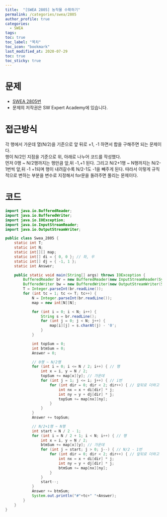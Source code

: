```yaml
---
title:  "[SWEA 2805] 농작물 수확하기"
permalink: /categories/swea/2805
author_profile: true
categories:
  - SWEA
tags:
toc: true
toc_label: "목차"
toc_icon: "bookmark"
last_modified_at: 2020-07-29
toc: true
toc_sticky: true
---
```

# 문제
* [SWEA 2805번](https://swexpertacademy.com/main/code/problem/problemDetail.do?contestProbId=AV7GLXqKAWYDFAXB)
* 문제의 저작권은 SW Expert Academy에 있습니다.  

# 접근방식 
각 행에서 가운데 열(N/2)을 기준으로 앞 뒤로 +1, -1 하면서 합을 구해주면 되는 문제이다.  
행이 N/2인 지점을 기준으로 위, 아래로 나누어 코드를 작성했다.  
먼저 0행 ~ N/2행까지는 행만큼 앞,뒤 -1,+1 된다. 그리고 N/2+1행 ~ N행까지는 N/2-1번씩 앞,뒤 -1 +1되며 행이 내려갈수록 N/2-1도 -1을 빼주게 된다. 따라서 이렇게 규칙적으로 변하는 부분을 변수로 지정해서 for문을 돌려주면 풀리는 문제이다.  

# 코드  
```java
import java.io.BufferedReader;
import java.io.BufferedWriter;
import java.io.IOException;
import java.io.InputStreamReader;
import java.io.OutputStreamWriter;

public class Swea_2805 {
	static int T;
	static int N;
	static int[][] map;
	static int[] di = { 0, 0 }; // 좌, 우
	static int[] dj = { -1, 1 };
	static int Answer;

	public static void main(String[] args) throws IOException {
		BufferedReader br = new BufferedReader(new InputStreamReader(System.in));
		BufferedWriter bw = new BufferedWriter(new OutputStreamWriter(System.out));
		T = Integer.parseInt(br.readLine());
		for (int tc = 1; tc <= T; tc++) {
			N = Integer.parseInt(br.readLine());
			map = new int[N][N];

			for (int i = 0; i < N; i++) {
				String s = br.readLine();
				for (int j = 0; j < N; j++) {
					map[i][j] = s.charAt(j) - '0';
				}
			}

			int topSum = 0;
			int btmSum = 0;
			Answer = 0;

			// 0행 ~ N/2행
			for (int i = 0; i <= N / 2; i++) { // 행
				int x = i, y = N / 2;
				topSum += map[x][y]; // 가운데
				for (int j = 1; j <= i; j++) { // i번
					for (int dir = 0; dir < 2; dir++) { // 앞뒤로 더하고 빼기
						int nx = x + di[dir] * j;
						int ny = y + dj[dir] * j;
						topSum += map[nx][ny];
					}
				}
			}
			Answer += topSum;

			// N/2+1행 ~ N행
			int start = N / 2 - 1;
			for (int i = N / 2 + 1; i < N; i++) { // 행
				int x = i, y = N / 2;
				btmSum += map[x][y]; // 가운데
				for (int j = start; j > 0; j--) { // N/2 - 1번
					for (int dir = 0; dir < 2; dir++) { // 앞뒤로 더하고 빼기
						int nx = x + di[dir] * j;
						int ny = y + dj[dir] * j;
						btmSum += map[nx][ny];
					}
				}
				start--;
			}
			Answer += btmSum;
			System.out.println("#"+tc+" "+Answer);
		}
	}
}
```